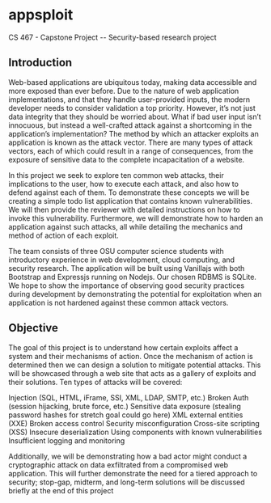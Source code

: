 # appsploit
CS 467 - Capstone Project -- Security-based research project

## Introduction
Web-based applications are ubiquitous today, making data accessible and more exposed than ever before. Due to the nature of web application implementations, and that they handle user-provided inputs, the modern developer needs to consider validation a top priority. However, it’s not just data integrity that they should be worried about. What if bad user input isn’t innocuous, but instead a well-crafted attack against a shortcoming in the application’s implementation? The method by which an attacker exploits an application is known as the attack vector. There are many types of attack vectors, each of which could result in a range of consequences, from the exposure of sensitive data to the complete incapacitation of a website.

In this project we seek to explore ten common web attacks, their implications to the user, how to execute each attack, and also how to defend against each of them. To demonstrate these concepts we will be creating a simple todo list application that contains known vulnerabilities. We will then provide the reviewer with detailed instructions on how to invoke this vulnerability. Furthermore, we will demonstrate how to harden an application against such attacks, all while detailing the mechanics and method of action of each exploit.

The team consists of three OSU computer science students with introductory experience in web development, cloud computing, and security research. The application will be built using Vanillajs with both Bootstrap and Expressjs running on Nodejs. Our chosen RDBMS is SQLite. We hope to show the importance of observing good security practices during development by demonstrating the potential for exploitation when an application is not hardened against these common attack vectors.

## Objective
The goal of this project is to understand how certain exploits affect a system and their mechanisms of action. Once the mechanism of action is determined then we can design a solution to mitigate potential attacks. This will be showcased through a web site that acts as a gallery of exploits and their solutions. Ten types of attacks will be covered:

Injection (SQL, HTML, iFrame, SSI, XML, LDAP, SMTP, etc.)
Broken Auth (session hijacking, brute force, etc.)
Sensitive data exposure (stealing password hashes for stretch goal could go here)
XML external entities (XXE)
Broken access control
Security misconfiguration
Cross-site scripting (XSS)
Insecure deserialization
Using components with known vulnerabilities
Insufficient logging and monitoring

Additionally, we will be demonstrating how a bad actor might conduct a cryptographic attack on data exfiltrated from a compromised web application. This will further demonstrate the need for a tiered approach to security; stop-gap, midterm, and long-term solutions will be discussed briefly at the end of this project

